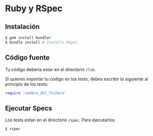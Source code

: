 # Ruby y RSpec

## Instalación

```bash
$ gem install bundler
$ bundle install # Installs RSpec
```

## Código fuente
Tu código debería estar en el directorio `/lib`.

Si quieres importar tu código en los tests, debes escribir lo siguiente al principio de los tests:

```ruby
require 'nombre_del_fichero'
```

## Ejecutar Specs
Los tests están en el directorio `/spec`. Para ejecutarlos:

```bash
$ rspec
```
